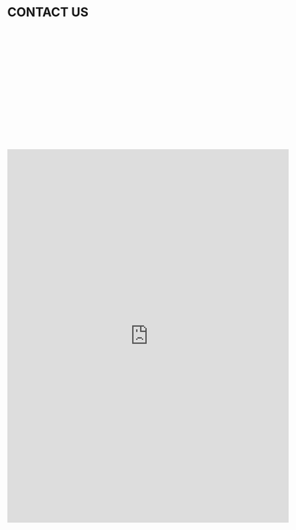 # CONTACT US

<iframe data-tally-src="https://tally.so/embed/w21Al9?alignLeft=1&hideTitle=1&transparentBackground=1&dynamicHeight=1" loading="lazy" width="100%" height="276" frameborder="0" marginheight="0" marginwidth="0" title="Contact form
"></iframe>
<script>var d=document,w="https://tally.so/widgets/embed.js",v=function(){"undefined"!=typeof Tally?Tally.loadEmbeds():d.querySelectorAll("iframe[data-tally-src]:not([src])").forEach((function(e){e.src=e.dataset.tallySrc}))};if("undefined"!=typeof Tally)v();else if(d.querySelector('script[src="'+w+'"]')==null){var s=d.createElement("script");s.src=w,s.onload=v,s.onerror=v,d.body.appendChild(s);}</script>

<iframe src="https://docs.google.com/forms/d/e/1FAIpQLSf9i-b8jINaugphtdM_bEdncBbcLYILwMFC2zQH7QarPkTaqw/viewform?embedded=true" width="640" height="850" frameborder="0" marginheight="0" marginwidth="0">Carregando…</iframe>

